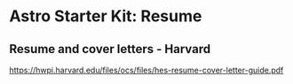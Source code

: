 # Astro Starter Kit: Resume 

## Resume and cover letters - Harvard
https://hwpi.harvard.edu/files/ocs/files/hes-resume-cover-letter-guide.pdf
